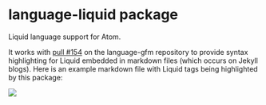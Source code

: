 # language-liquid package

Liquid language support for Atom.

It works with [pull #154](https://github.com/atom/language-gfm/pull/154) on the language-gfm repository to provide syntax highlighting for Liquid embedded in markdown files (which occurs on Jekyll blogs). Here is an example markdown file with Liquid tags being highlighted by this package:

![](https://cloud.githubusercontent.com/assets/4717341/15426586/c421a424-1ed2-11e6-904a-6d85786b9552.png)
